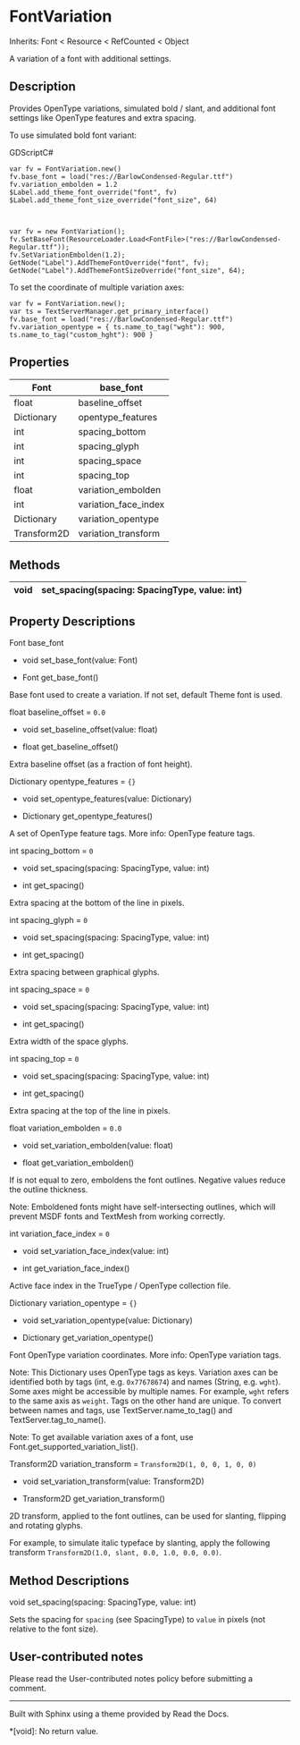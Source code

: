 # FontVariation

Inherits: Font < Resource < RefCounted < Object

A variation of a font with additional settings.

## Description

Provides OpenType variations, simulated bold / slant, and additional font
settings like OpenType features and extra spacing.

To use simulated bold font variant:

GDScriptC#

    
    
    var fv = FontVariation.new()
    fv.base_font = load("res://BarlowCondensed-Regular.ttf")
    fv.variation_embolden = 1.2
    $Label.add_theme_font_override("font", fv)
    $Label.add_theme_font_size_override("font_size", 64)
    
    
    
    var fv = new FontVariation();
    fv.SetBaseFont(ResourceLoader.Load<FontFile>("res://BarlowCondensed-Regular.ttf"));
    fv.SetVariationEmbolden(1.2);
    GetNode("Label").AddThemeFontOverride("font", fv);
    GetNode("Label").AddThemeFontSizeOverride("font_size", 64);
    

To set the coordinate of multiple variation axes:

    
    
    var fv = FontVariation.new();
    var ts = TextServerManager.get_primary_interface()
    fv.base_font = load("res://BarlowCondensed-Regular.ttf")
    fv.variation_opentype = { ts.name_to_tag("wght"): 900, ts.name_to_tag("custom_hght"): 900 }
    

## Properties

Font | base_font  
---|---  
float | baseline_offset | `0.0`  
Dictionary | opentype_features | `{}`  
int | spacing_bottom | `0`  
int | spacing_glyph | `0`  
int | spacing_space | `0`  
int | spacing_top | `0`  
float | variation_embolden | `0.0`  
int | variation_face_index | `0`  
Dictionary | variation_opentype | `{}`  
Transform2D | variation_transform | `Transform2D(1, 0, 0, 1, 0, 0)`  
  
## Methods

void | set_spacing(spacing: SpacingType, value: int)  
---|---  
  
## Property Descriptions

Font base_font

  * void set_base_font(value: Font)

  * Font get_base_font()

Base font used to create a variation. If not set, default Theme font is used.

float baseline_offset = `0.0`

  * void set_baseline_offset(value: float)

  * float get_baseline_offset()

Extra baseline offset (as a fraction of font height).

Dictionary opentype_features = `{}`

  * void set_opentype_features(value: Dictionary)

  * Dictionary get_opentype_features()

A set of OpenType feature tags. More info: OpenType feature tags.

int spacing_bottom = `0`

  * void set_spacing(spacing: SpacingType, value: int)

  * int get_spacing()

Extra spacing at the bottom of the line in pixels.

int spacing_glyph = `0`

  * void set_spacing(spacing: SpacingType, value: int)

  * int get_spacing()

Extra spacing between graphical glyphs.

int spacing_space = `0`

  * void set_spacing(spacing: SpacingType, value: int)

  * int get_spacing()

Extra width of the space glyphs.

int spacing_top = `0`

  * void set_spacing(spacing: SpacingType, value: int)

  * int get_spacing()

Extra spacing at the top of the line in pixels.

float variation_embolden = `0.0`

  * void set_variation_embolden(value: float)

  * float get_variation_embolden()

If is not equal to zero, emboldens the font outlines. Negative values reduce
the outline thickness.

Note: Emboldened fonts might have self-intersecting outlines, which will
prevent MSDF fonts and TextMesh from working correctly.

int variation_face_index = `0`

  * void set_variation_face_index(value: int)

  * int get_variation_face_index()

Active face index in the TrueType / OpenType collection file.

Dictionary variation_opentype = `{}`

  * void set_variation_opentype(value: Dictionary)

  * Dictionary get_variation_opentype()

Font OpenType variation coordinates. More info: OpenType variation tags.

Note: This Dictionary uses OpenType tags as keys. Variation axes can be
identified both by tags (int, e.g. `0x77678674`) and names (String, e.g.
`wght`). Some axes might be accessible by multiple names. For example, `wght`
refers to the same axis as `weight`. Tags on the other hand are unique. To
convert between names and tags, use TextServer.name_to_tag() and
TextServer.tag_to_name().

Note: To get available variation axes of a font, use
Font.get_supported_variation_list().

Transform2D variation_transform = `Transform2D(1, 0, 0, 1, 0, 0)`

  * void set_variation_transform(value: Transform2D)

  * Transform2D get_variation_transform()

2D transform, applied to the font outlines, can be used for slanting, flipping
and rotating glyphs.

For example, to simulate italic typeface by slanting, apply the following
transform `Transform2D(1.0, slant, 0.0, 1.0, 0.0, 0.0)`.

## Method Descriptions

void set_spacing(spacing: SpacingType, value: int)

Sets the spacing for `spacing` (see SpacingType) to `value` in pixels (not
relative to the font size).

## User-contributed notes

Please read the User-contributed notes policy before submitting a comment.

* * *

Built with Sphinx using a theme provided by Read the Docs.

  *[void]: No return value.

